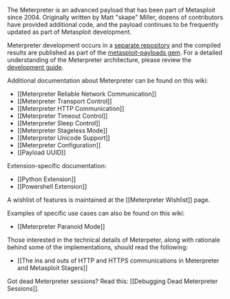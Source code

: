 The Meterpreter is an advanced payload that has been part of Metasploit since 2004. Originally written by Matt "skape" Miller, dozens of contributors have provided additional code, and the payload continues to be frequently updated as part of Metasploit development.

Meterpreter development occurs in a [separate repository](https://github.com/rapid7/metasploit-payloads) and the compiled results are published as part of the [metasploit-payloads gem](https://rubygems.org/gems/metasploit-payloads). For a detailed understanding of the Meterpreter architecture, please review the [development guide](https://dev.metasploit.com/documents/meterpreter.pdf).

Additional documentation about Meterpreter can be found on this wiki:
 * [[Meterpreter Reliable Network Communication]]
 * [[Meterpreter Transport Control]]
 * [[Meterpreter HTTP Communication]]
 * [[Meterpreter Timeout Control]]
 * [[Meterpreter Sleep Control]]
 * [[Meterpreter Stageless Mode]]
 * [[Meterpreter Unicode Support]]
 * [[Meterpreter Configuration]]
 * [[Payload UUID]]

Extension-specific documentation:
 * [[Python Extension]]
 * [[Powershell Extension]]

A wishlist of features is maintained at the [[Meterpreter Wishlist]] page.

Examples of specific use cases can also be found on this wiki:
 * [[Meterpreter Paranoid Mode]]

Those interested in the technical details of Meterpeter, along with rationale behind some of the implementations, should read the following:
 * [[The ins and outs of HTTP and HTTPS communications in Meterpreter and Metasploit Stagers]]

Got dead Meterpreter sessions? Read this: [[Debugging Dead Meterpreter Sessions]].